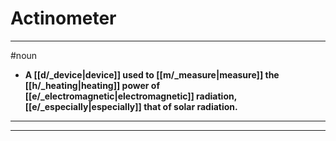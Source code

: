 # Actinometer
---
#noun
- **A [[d/_device|device]] used to [[m/_measure|measure]] the [[h/_heating|heating]] power of [[e/_electromagnetic|electromagnetic]] radiation, [[e/_especially|especially]] that of solar radiation.**
---
---
